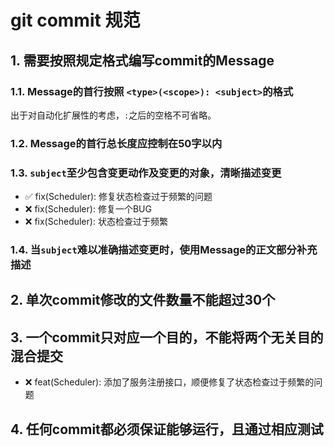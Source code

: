 # git commit 规范

## 1. 需要按照规定格式编写commit的Message

### 1.1. Message的首行按照 `<type>(<scope>): <subject>`的格式

出于对自动化扩展性的考虑，`:`之后的空格不可省略。

### 1.2. Message的首行总长度应控制在50字以内

### 1.3. `subject`至少包含变更动作及变更的对象，清晰描述变更

- ✅ fix(Scheduler): 修复状态检查过于频繁的问题
- ❌ fix(Scheduler): 修复一个BUG
- ❌ fix(Scheduler): 状态检查过于频繁

### 1.4. 当`subject`难以准确描述变更时，使用Message的正文部分补充描述

## 2. 单次commit修改的文件数量不能超过30个

## 3. 一个commit只对应一个目的，不能将两个无关目的混合提交

- ❌ feat(Scheduler): 添加了服务注册接口，顺便修复了状态检查过于频繁的问题

## 4. 任何commit都必须保证能够运行，且通过相应测试
